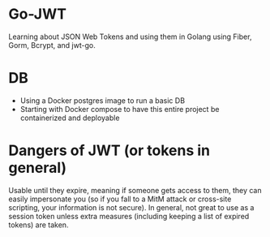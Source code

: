 # Go-JWT

Learning about JSON Web Tokens and using them in Golang using Fiber, Gorm, Bcrypt, and jwt-go.

# DB
- Using a Docker postgres image to run a basic DB
- Starting with Docker compose to have this entire project be containerized and deployable

# Dangers of JWT (or tokens in general)

Usable until they expire, meaning if someone gets access to them, they can easily impersonate you (so if you fall to a MitM attack or cross-site scripting, your information is not secure). In general, not great to use as a session token unless extra measures (including keeping a list of expired tokens) are taken.
